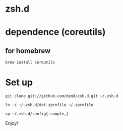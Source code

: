 zsh.d
=====


# dependence (coreutils)

## for homebrew

```
brew install coreutils
```

# Set up

```
git clone git://github.com/den8/zsh.d.git ~/.zsh.d

ln -s ~/.zsh.d/dot.zprofile ~/.zprofile

cp ~/.zsh.d/config{.sample,}
```

Enjoy!
